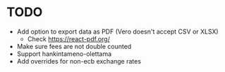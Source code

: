 # TODO

* Add option to export data as PDF (Vero doesn't accept CSV or XLSX)
    * Check https://react-pdf.org/
* Make sure fees are not double counted 
* Support hankintameno-olettama
* Add overrides for non-ecb exchange rates